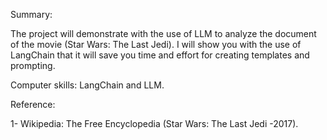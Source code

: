 Summary:

The project will demonstrate with the use of LLM to analyze the document of the movie (Star Wars: The Last Jedi). I will show you with the use of LangChain that it will save you time and effort for creating templates and prompting.

Computer skills: LangChain and LLM.

Reference:

1-	Wikipedia: The Free Encyclopedia (Star Wars: The Last Jedi -2017).
